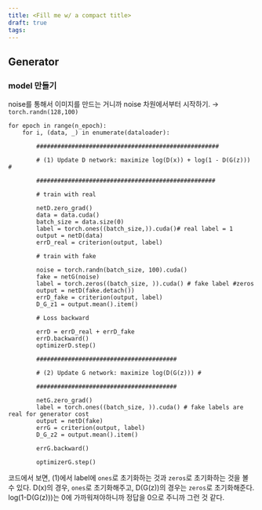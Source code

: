 ```yaml
---
title: <Fill me w/ a compact title>
draft: true
tags:
---
```

## Generator
### model 만들기
noise를 통해서 이미지를 만드는 거니까 noise 차원에서부터 시작하기.
→ `torch.randn(128,100)`

```PyTorch
for epoch in range(n_epoch):
	for i, (data, _) in enumerate(dataloader):

		####################################################
		
		# (1) Update D network: maximize log(D(x)) + log(1 - D(G(z))) #
		
		###################################################
		
		# train with real
		
		netD.zero_grad()
		data = data.cuda()
		batch_size = data.size(0)
		label = torch.ones((batch_size,)).cuda()# real label = 1
		output = netD(data)
		errD_real = criterion(output, label)
		
		# train with fake
		
		noise = torch.randn(batch_size, 100).cuda()
		fake = netG(noise)
		label = torch.zeros((batch_size, )).cuda() # fake label #zeros
		output = netD(fake.detach())
		errD_fake = criterion(output, label)
		D_G_z1 = output.mean().item()
		
		# Loss backward
		
		errD = errD_real + errD_fake
		errD.backward()
		optimizerD.step()
		
		########################################
		
		# (2) Update G network: maximize log(D(G(z))) #
		
		########################################
		
		netG.zero_grad()
		label = torch.ones((batch_size, )).cuda() # fake labels are real for generator cost
		output = netD(fake)
		errG = criterion(output, label)
		D_G_z2 = output.mean().item()
		
		errG.backward()
		
		optimizerG.step()
```

코드에서 보면, (1)에서 label에 `ones`로 초기화하는 것과 `zeros`로 초기화하는 것을 볼 수 있다.
D(x)의 경우, `ones`로 초기화해주고, D(G(z))의 경우는 `zeros`로 초기화해준다. 
log(1-D(G(z)))는 0에 가까워져야하니까 정답을 0으로 주니까 그런 것 같다.